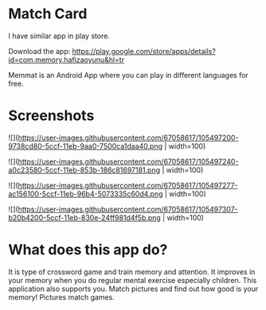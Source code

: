 # Match Card

I have similar app in play store.

Download the app: https://play.google.com/store/apps/details?id=com.memory.hafizaoyunu&hl=tr

Memmat is an Android App where you can play in different languages for free.

# Screenshots

![](https://user-images.githubusercontent.com/67058617/105497200-9738cd80-5ccf-11eb-9aa0-7500ca1daa40.png | width=100)

![](https://user-images.githubusercontent.com/67058617/105497240-a0c23580-5ccf-11eb-853b-186c81697181.png | width=100)

![](https://user-images.githubusercontent.com/67058617/105497277-ac156100-5ccf-11eb-96b4-5073335c60d4.png | width=100)

![](https://user-images.githubusercontent.com/67058617/105497307-b20b4200-5ccf-11eb-830e-24ff981d4f5b.png | width=100)
 
# What does this app do?
It is type of crossword game and train memory and attention. It improves in your memory when you do regular mental exercise especially children. This application also supports you. Match pictures and find out how good is your memory! Pictures match games.
